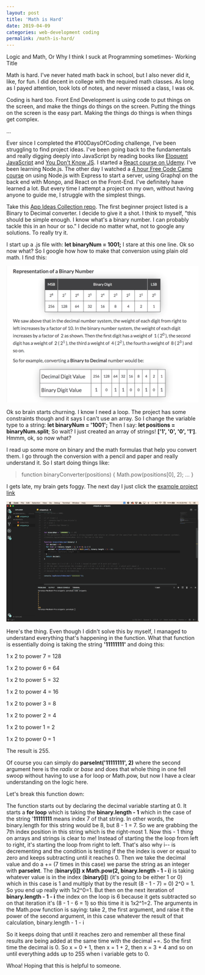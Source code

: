 ```yaml
---
layout: post
title: 'Math is Hard'
date: 2019-04-09
categories: web-development coding
permalink: /math-is-hard/
---
```


Logic and Math, Or Why I think I suck at Programming sometimes- Working Title

Math is hard. I've never hated math back in school, but I also never did it, like, for fun. I did decent in college with the required math classes. As long as I payed attention, took lots of notes, and never missed a class, I was ok.

Coding is hard too. Front End Development is using code to put things on the screen, and make the things do things on the screen. Putting the things on the screen is the easy part. Making the things do things is when things get complex.

...

Ever since I completed the #100DaysOfCoding challenge, I've been struggling to find project ideas. I've been going back to the fundamentals and really digging deeply into JavaScript by reading books like [Eloquent JavaScript]('http://eloquentjavascript.net/') and [You Don't Know JS]('https://github.com/getify/You-Dont-Know-JS'). I started a [React course on Udemy]('https://www.udemy.com/react-the-complete-guide-incl-redux/learn/v4/overview'). I've been learning Node.js. The other day I watched a [4 hour Free Code Camp course]('https://www.youtube.com/watch?v=ed8SzALpx1Q&t=3634s') on using Node.js with Express to start a server, using Graphql on the back end with Mongo, and React on the Front-End. I've definitely have learned a lot. But every time I attempt a project on my own, without having anyone to guide me, I struggle with the simplest things.

Take this [App Ideas Collection repo]('https://github.com/florinpop17/app-ideas'). The first beginner project listed is a Binary to Decimal converter. I decide to give it a shot. I think to myself, "this should be simple enough. I know what's a binary number. I can probably tackle this in an hour or so." I decide no matter what, not to google any solutions. To really try it.

I start up a .js file with: **let binaryNum = 1001;** I stare at this one line. Ok so now what? So I google how how to make that conversion using plain old math. I find this:

<img src="../images/Screen Shot 2019-04-05 at 8.01.36 PM.png">

Ok so brain starts churning. I know I need a loop. The project has some constraints though and it says I can't use an array. So I change the variable type to a string: **let binaryNum = '1001';** Then I say: **let positions = binaryNum.split**; So wait? I just created an array of strings! **['1', '0', '0', '1']**. Hmmm, ok, so now what?

I read up some more on binary and the math formulas that help you convert them. I go through the conversion with a pencil and paper and really understand it. So I start doing things like:

> function binaryConverter(positions) {
> Math.pow(positions[0], 2);
> ...
> }

I gets late, my brain gets foggy. The next day I just click the [example project link]('https://www.youtube.com/watch?v=YMIALQE26KQ')

<img src="../images/Screen Shot 2019-04-05 at 8.29.00 PM.png">

Here's the thing. Even though I didn't solve this by myself, I managed to understand everything that's happening in the function. What that function is essentially doing is taking the string **'11111111'** and doing this:

1 x 2 to power 7 = 128

1 x 2 to power 6 = 64

1 x 2 to power 5 = 32

1 x 2 to power 4 = 16

1 x 2 to power 3 = 8

1 x 2 to power 2 = 4

1 x 2 to power 1 = 2

1 x 2 to power 0 = 1

The result is 255.

Of course you can simply do **parseInt('11111111', 2)** where the second argument here is the _radix_ or _base_ and does that whole thing in one fell swoop without having to use a for loop or Math.pow, but now I have a clear understanding on the logic here.

Let's break this function down:

The function starts out by declaring the decimal variable starting at 0. It starts a **for loop** which is taking the **binary.length - 1** which in the case of the string '**11111111** means index 7 of that string. In other words, the binary.length for this string would be 8, but 8 - 1 = 7. So we are grabbing the 7th index position in this string which is the right-most 1. Now this - 1 thing on arrays and strings is clear to me! Instead of starting the the loop from left to right, it's starting the loop from right to left. That's also why i-- is decrementing and the condition is testing if the the index is over or equal to zero and keeps subtracting until it reaches 0. Then we take the decimal value and do a += (7 times in this case) we parse the string as an integer with **parseInt**. The (**binary[i]) x Math.pow(2, binary.length - 1 - i**) is taking
whatever value is in the index (**binary[i]**) (it's going to be either 1 or 0) which in this case is 1 and multiply that by the result (8 - 1 - 7) = 0) 2^0 = 1. So you end up really with 1x2^0=1. But then on the next iteration of **binary.length - 1 - i** the index on the loop is 6 because it gets subtracted so on that iteration it's (8 - 1 - 6 = 1) so this time it is 1x2^1=2. The arguments in the Math.pow function is saying: take 2, the first argument, and raise it the power of the second argument, in this case whatever the result of that calculation, binary.length - 1 - i

So it keeps doing that until it reaches zero and remember all these final results are being added at the same time with the decimal +=. So the first time the decimal is 0. So x = 0 + 1, then x = 1 + 2, then x = 3 + 4 and so on until everything adds up to 255 when i variable gets to 0.

Whoa! Hoping that this is helpful to someone.
